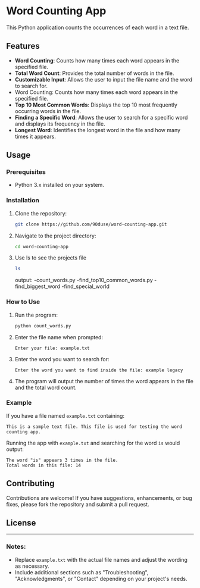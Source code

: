 # Word Counting App

This Python application counts the occurrences of each word in a text file.

## Features

- **Word Counting**: Counts how many times each word appears in the specified file.
- **Total Word Count**: Provides the total number of words in the file.
- **Customizable Input**: Allows the user to input the file name and the word to search for.
- Word Counting: Counts how many times each word appears in the specified file.
- **Top 10 Most Common Words**: Displays the top 10 most frequently occurring words in the file.
- **Finding a Specific Word**: Allows the user to search for a specific word and displays its frequency in the file.
- **Longest Word**: Identifies the longest word in the file and how many times it appears.


## Usage

### Prerequisites

- Python 3.x installed on your system.

### Installation

1. Clone the repository:
   ```bash
   git clone https://github.com/90duse/word-counting-app.git
   ```

2. Navigate to the project directory:
   ```bash
   cd word-counting-app
   ```
3. Use ls to see the projects file
    ```bash
   ls 
   ```
   output:
   -count_words.py
   -find_top10_common_words.py
   -find_biggest_word
   -find_special_world

### How to Use

1. Run the program:
   ```bash
   python count_words.py 
   ```

2. Enter the file name when prompted:
   ```
   Enter your file: example.txt
   ```

3. Enter the word you want to search for:
   ```
   Enter the word you want to find inside the file: example legacy
   ```

4. The program will output the number of times the word appears in the file and the total word count.

### Example

If you have a file named `example.txt` containing:
```
This is a sample text file. This file is used for testing the word counting app.
```

Running the app with `example.txt` and searching for the word `is` would output:
```
The word "is" appears 3 times in the file.
Total words in this file: 14
```

## Contributing

Contributions are welcome! If you have suggestions, enhancements, or bug fixes, please fork the repository and submit a pull request.

## License



---

### Notes:

- Replace `example.txt` with the actual file names and adjust the wording as necessary.
- Include additional sections such as "Troubleshooting", "Acknowledgments", or "Contact" depending on your project's needs.

  
